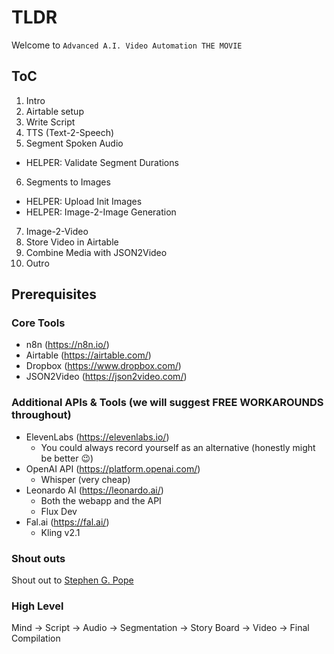 # TLDR

Welcome to `Advanced A.I. Video Automation THE MOVIE`

## ToC

1. Intro
2. Airtable setup
3. Write Script
4. TTS (Text-2-Speech)
5. Segment Spoken Audio
  - HELPER: Validate Segment Durations
6. Segments to Images
  - HELPER: Upload Init Images
  - HELPER: Image-2-Image Generation
7. Image-2-Video
8. Store Video in Airtable
9. Combine Media with JSON2Video
10. Outro

## Prerequisites

### Core Tools

- n8n (https://n8n.io/)
- Airtable (https://airtable.com/)
- Dropbox (https://www.dropbox.com/)
- JSON2Video (https://json2video.com/)

### Additional APIs & Tools (we will suggest FREE WORKAROUNDS throughout)

- ElevenLabs (https://elevenlabs.io/)
  - You could always record yourself as an alternative (honestly might be better 😉)
- OpenAI API (https://platform.openai.com/)
  - Whisper (very cheap)
- Leonardo AI (https://leonardo.ai/)
  - Both the webapp and the API
  - Flux Dev
- Fal.ai (https://fal.ai/)
  - Kling v2.1

### Shout outs

Shout out to [Stephen G. Pope](https://www.youtube.com/c/stephengpope)

### High Level

Mind -> Script -> Audio -> Segmentation -> Story Board -> Video -> Final Compilation
